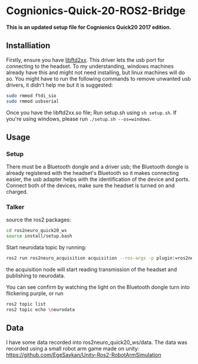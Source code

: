 # Cognionics-Quick-20-ROS2-Bridge

**This is an updated setup file for Cognionics Quick20 2017 edition.**


## Installiation

Firstly, ensure you have [libftd2xx](https://ftdichip.com/drivers/d2xx-drivers/).
This driver lets the usb port for connecting to the headset. To my understanding, windows machines already have this and might not need installing, but linux machines will do so.
You might have to run the following commands to remove unwanted usb drivers, it didn't help me but it is suggested:
```bash
sudo rmmod ftdi_sio
sudo rmmod usbserial
```


Once you have the libftd2xx.so file;
Run setup.sh using `sh setup.sh`.
If you're using windows, please run `./setup.sh --os=windows`.

## Usage

### Setup

There must be a Bluetooth dongle and a driver usb; the Bluetooth dongle is already registered with the headset's Bluetooth so it makes connecting easier, the usb adapter helps with the identification of the device and ports.
Connect both of the devices, make sure the headset is turned on and charged.

### Talker
source the ros2 packages:
```bash
cd ros2neuro_quick20_ws
source install/setup.bash
```

Start neurodata topic by running:
```bash
ros2 run ros2neuro_acquisition acquisition --ros-args -p plugin:=ros2neuro::EGDDevice -p devarg:=q20 -p samplerate:=500 -p framerate:=500.0
```

the acquisition node will start reading transmission of the headset and publishing to neurodata.

You can see confirm by watching the light on the Bluetooth dongle turn into flickering purple, or run 
```bash
ros2 topic list
ros2 topic echo \neurodata
```

## Data

I have some data recorded into ros2neuro_quick20_ws/data.
The data was recorded using a small robot arm game made on unity:
https://github.com/EgeSaykan/Unity-Ros2-RobotArmSimulation
